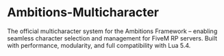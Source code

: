 # Ambitions-Multicharacter
The official multicharacter system for the Ambitions Framework – enabling seamless character selection and management for FiveM RP servers. Built with performance, modularity, and full compatibility with Lua 5.4.
